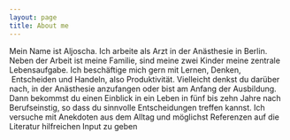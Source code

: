 ```yaml
---
layout: page
title: About me 
---
```


Mein Name ist Aljoscha. Ich arbeite als Arzt in der Anästhesie in Berlin. Neben der Arbeit ist meine Familie, sind meine zwei Kinder meine zentrale Lebensaufgabe. Ich beschäftige mich gern mit Lernen, Denken,  Entscheiden und Handeln, also Produktivität. Vielleicht denkst du darüber nach, in der Anästhesie anzufangen oder bist am Anfang der Ausbildung. Dann bekommst du einen Einblick in ein Leben in fünf bis zehn Jahre nach Berufseinstig, so dass du sinnvolle Entscheidungen treffen kannst. Ich versuche mit Anekdoten aus dem Alltag und möglichst Referenzen auf die Literatur hilfreichen Input zu geben
